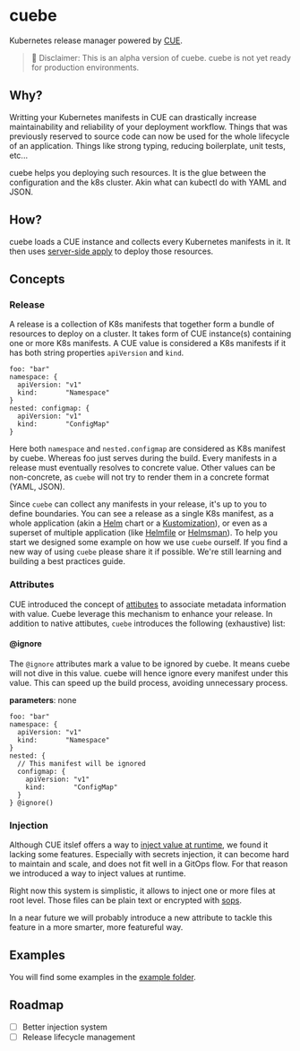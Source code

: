 # cuebe

Kubernetes release manager powered by [CUE](https://cuelang.org/).

> 🚧 Disclaimer:
> This is an alpha version of cuebe.
> cuebe is not yet ready for production environments.

## Why?

Writting your Kubernetes manifests in CUE can drastically increase maintainability
and reliability of your deployment workflow.
Things that was previously reserved to source code
can now be used for the whole lifecycle of an application.
Things like strong typing, reducing boilerplate, unit tests, etc...

cuebe helps you deploying such resources.
It is the glue between the configuration and the k8s cluster.
Akin what can kubectl do with YAML and JSON.

## How?

cuebe loads a CUE instance and collects every Kubernetes manifests in it.
It then uses [server-side apply](https://kubernetes.io/docs/reference/using-api/server-side-apply/)
to deploy those resources.

## Concepts

### Release

A release is a collection of K8s manifests that together form a bundle of resources to deploy
on a cluster. It takes form of CUE instance(s) containing one or more K8s manifests.
A CUE value is considered a K8s manifests if it has both string properties `apiVersion` and `kind`.

```cue
foo: "bar"
namespace: {
  apiVersion: "v1"
  kind:       "Namespace"
}
nested: configmap: {
  apiVersion: "v1"
  kind:       "ConfigMap"
}
```

Here both `namespace` and `nested.configmap` are considered as K8s manifest by cuebe.
Whereas foo just serves during the build.
Every manifests in a release must eventually resolves to concrete value.
Other values can be non-concrete, as `cuebe` will not try to render them in a concrete format (YAML, JSON).

Since `cuebe` can collect any manifests in your release, it's up to you to define boundaries.
You can see a release as a single K8s manifest,
as a whole application (akin a [Helm](https://helm.sh) chart or a [Kustomization](https://kustomize.io/)),
or even as a superset of multiple application (like [Helmfile](https://github.com/roboll/helmfile) or [Helmsman](https://github.com/Praqma/helmsman)).
To help you start we designed some example on how we use `cuebe` ourself.
If you find a new way of using `cuebe` please share it if possible.
We're still learning and building a best practices guide.

### Attributes

CUE introduced the concept of [attibutes](https://cuelang.org/docs/references/spec/#attributes)
to associate metadata information with value.
Cuebe leverage this mechanism to enhance your release.
In addition to native attibutes, `cuebe` introduces the following (exhaustive) list:

#### @ignore

The `@ignore` attributes mark a value to be ignored by cuebe.
It means cuebe will not dive in this value.
cuebe will hence ignore every manifest under this value.
This can speed up the build process, avoiding unnecessary process.

**parameters**: none

```cue
foo: "bar"
namespace: {
  apiVersion: "v1"
  kind:       "Namespace"
}
nested: {
  // This manifest will be ignored
  configmap: {
    apiVersion: "v1"
    kind:       "ConfigMap"
  }
} @ignore()
```

### Injection

Although CUE itslef offers a way to [inject value at runtime](https://cuetorials.com/patterns/inject/),
we found it lacking some features.
Especially with secrets injection, it can become hard to maintain and scale, and does not fit well in a GitOps flow.
For that reason we introduced a way to inject values at runtime.

Right now this system is simplistic, it allows to inject one or more files at root level.
Those files can be plain text or encrypted with [sops](https://github.com/mozilla/sops).

In a near future we will probably introduce a new attribute to tackle this feature in
a more smarter, more featureful way.

## Examples

You will find some examples in the [example folder](https://github.com/loft-orbital/cuebe/tree/main/example).

## Roadmap

- [ ] Better injection system
- [ ] Release lifecycle management
